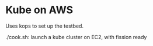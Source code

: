 Kube on AWS
==

Uses kops to set up the testbed.

./cook.sh: launch a kube cluster on EC2, with fission ready
